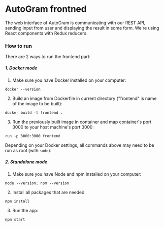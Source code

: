 # AutoGram frontned

The web interface of AutoGram is communicating with our REST API, sending input from user and displaying the result in some form.
We're using React components with Redux reducers.

### How to run

There are 2 ways to run the frontend part:

##### 1. Docker mode

1. Make sure you have Docker installed on your computer: 
```
docker --version
```
2. Build an image from Dockerfile in current directory  ("frontend" is name of the image to be built): 
```
docker build -t frontend .
```
3. Run the previously built image in container and map container's port 3000 to your host machine's port 3000: 
```
run -p 3000:3000 frontend
```
 
Depending on your Docker settings, all commands above may need to be run as root (with `sudo`). 

##### 2. Standalone mode

1. Make sure you have Node and npm installed on your computer:
```
node --version; npm --version
```
2. Install all packages that are needed:
```
npm install
```
3. Run the app:
```
npm start
```
